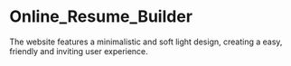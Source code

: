 # Online_Resume_Builder
The website features a minimalistic and soft light design, creating a easy, friendly and inviting user experience. 
